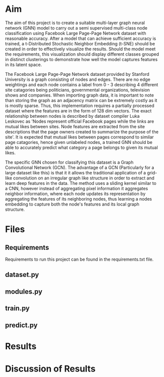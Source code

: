 # Aim
The aim of this project is to create a suitable multi-layer graph neural network (GNN) model to carry out a semi supervised multi-class node classification using Facebook Large Page-Page Network dataset with reasonable accuracy. After a model that can achieve sufficient accuracy is trained, a t-Distributed Stochastic Neighbor Embedding (t-SNE) should be created in order to effectively visualize the results. Should the model meet the requirements, this visualization should display different classes grouped in distinct clusterings to demonstrate how well the model captures features in its latent space.

The Facebook Large Page-Page Network dataset provided by Stanford University is a graph consisting of nodes and edges. There are no edge weightings and each node contains a label from 0 - 3 describing 4 different site catagories being politicians, governmental organizations, television shows and companies. When importing graph data, it is important to note than storing the graph as an adjacency matrix can be extremely costly as it is mostly sparse. Thus, this implementation requires a partially processed dataset where the features are in the form of 128 dim vectors. The exact relationship between nodes is described by dataset compiler Luka Leskovec as 'Nodes represent official Facebook pages while the links are mutual likes between sites. Node features are extracted from the site descriptions that the page owners created to summarize the purpose of the site'. It is expected that mutual likes between pages correspond to similar page catagories, hence given unlabeled nodes, a trained GNN should be able to accurately predict what category a page belongs to given its mutual likes. 

The specific GNN chosen for classifying this dataset is a Graph Convolutional Network (GCN). The advantage of a GCN (Particularly for a large dataset like this) is that it it allows the traditional application of a grid-like convolution on an irregular graph like structure in order to extract and learn deep features in the data. The method uses a sliding kernel similar to a CNN, however instead of aggregating pixel information it aggregates neighbor information, where each node updates its representation by aggregating the features of its neighboring nodes, thus learning a nodes embedding to capture both the node's features and its local graph structure.
# Files

## Requirements
Requirements to run this project can be found in the requirements.txt file.
## dataset.py

## modules.py

## train.py

## predict.py

# Results 

# Discussion of Results 